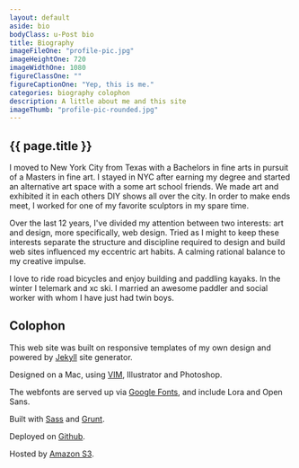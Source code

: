 ```yaml
---
layout: default
aside: bio
bodyClass: u-Post bio
title: Biography
imageFileOne: "profile-pic.jpg"
imageHeightOne: 720
imageWidthOne: 1080
figureClassOne: ""
figureCaptionOne: "Yep, this is me."
categories: biography colophon
description: A little about me and this site 
imageThumb: "profile-pic-rounded.jpg"
---
```


<h2 class="u-pageTitle--above">{{ page.title }}</h2>

I moved to New York City from Texas with a Bachelors in fine arts in pursuit of a Masters in fine art. I stayed in NYC after earning my degree and started an alternative art space with a some art school friends. We made art and exhibited it in each others DIY shows all over the city. In order to make ends meet, I worked for one of my favorite sculptors in my spare time. 

Over the last 12 years, I've divided my attention between two interests: art and design, more specifically, web design. Tried as I might to keep these interests separate the structure and discipline required to design and build web sites influenced my eccentric art habits. A calming rational balance to my creative impulse.

I love to ride road bicycles and enjoy building and paddling kayaks. In the winter I telemark and xc ski. I married an awesome paddler and social worker with whom I have just had twin boys.

## Colophon

This web site was built on responsive templates of my own design and powered by [Jekyll](http://jekyllrb.com/ "Jekyll") site generator.

Designed on a Mac, using [VIM](http://www.vim.org/ "VIM the editor"), Illustrator and Photoshop.

The webfonts are served up via <a href="https://www.google.com/fonts">Google Fonts</a>, and include Lora and Open Sans.

Built with [Sass](http://sass-lang.com/ "Sass") and [Grunt](http://gruntjs.com/ "Grunt: The JavaScript Task Runner").

Deployed on [Github](https://github.com/macalusosj "Github").

Hosted by [Amazon S3](http://aws.amazon.com/s3/ "Amazon Simple Storage Service").
